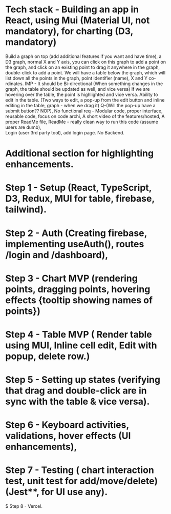 # Tech stack - Building an app in React, using Mui (Material UI, not mandatory), for charting (D3, mandatory)
Build a graph on top (add additional features if you want and have time), a D3 graph, normal X and Y axis, you can click on this graph to add a point on the graph, and click on an existing point to drag it anywhere in the graph, double-click to add a point. 
We will have a table below the graph, which will list down all the points in the graph, point identifier (name), X and Y co-rdinates. IMP - It should be Bi-directional (When something changes in the graph, the table should be updated as well, and vice versa)
If we are hovering over the table, the point is highlighted and vice versa. 
Ability to edit in the table. (Two ways to edit, a pop-up from the edit button and inline editing in the table, graph - when we drag it) Q-(Will the pop-up have a submit button?? NOP), 
No functional req -
Modular code, proper interface, reusable code, focus on code archi, 
A short video of the features/hosted, A proper ReadMe file, ReadMe - really clean way to run this code (assume users are dumb),  
Login (user 3rd party tool), add login page. 
No Backend.

# Additional section for highlighting enhancements. 

# Step 1 - Setup (React, TypeScript, D3, Redux, MUI for table, firebase, tailwind).
# Step 2 - Auth (Creating firebase, implementing useAuth(), routes /login and /dashboard),
# Step 3 - Chart MVP (rendering points, dragging points, hovering effects {tooltip showing names of points})
# Step 4 - Table MVP  ( Render table using MUI, Inline cell edit, Edit with popup, delete row.)
# Step 5 - Setting up states  (verifying that drag and double-click are in sync with the table & vice versa).
# Step 6 - Keyboard activities, validations, hover effects (UI enhancements),
# Step 7 - Testing ( chart interaction test, unit test for add/move/delete) (Jest**, for UI use any).
$ Step 8 - Vercel. 
